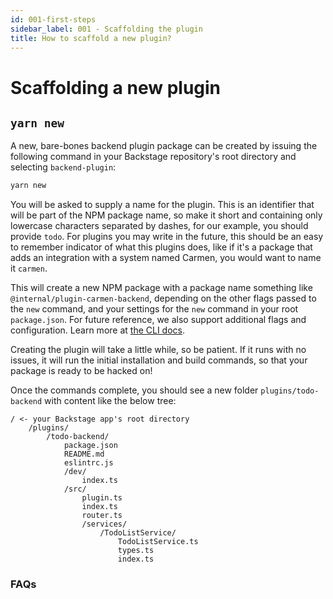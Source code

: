 ```yaml
---
id: 001-first-steps
sidebar_label: 001 - Scaffolding the plugin
title: How to scaffold a new plugin?
---
```


# Scaffolding a new plugin

<!-- Talk through how to run the `backstage-cli create` command as well as what the output it creates is. This should touch on why we install this into `packages/backend`. -->

## `yarn new`

A new, bare-bones backend plugin package can be created by issuing the following
command in your Backstage repository's root directory and selecting `backend-plugin`:

```sh
yarn new
```

You will be asked to supply a name for the plugin. This is an identifier that
will be part of the NPM package name, so make it short and containing only
lowercase characters separated by dashes, for our example, you should provide `todo`. For plugins you may write in the future, this should be an easy to remember indicator of what this plugins does, like if it's a
package that adds an integration with a system named Carmen, you would want to name it `carmen`.

This will create a new NPM package with a package name something like `@internal/plugin-carmen-backend`, depending on the other flags passed to the `new` command, and your settings for the `new` command in your root `package.json`. For future reference, we also support additional flags and configuration. Learn more at [the CLI docs](../../../tooling/cli/03-commands.md#new).

Creating the plugin will take a little while, so be patient. If it runs with no issues, it will run the initial installation and build commands, so that your package is ready to be hacked on!

Once the commands complete, you should see a new folder `plugins/todo-backend` with content like the below tree:

```
/ <- your Backstage app's root directory
    /plugins/
        /todo-backend/
            package.json
            README.md
            eslintrc.js
            /dev/
                index.ts
            /src/
                plugin.ts
                index.ts
                router.ts
                /services/
                    /TodoListService/
                        TodoListService.ts
                        types.ts
                        index.ts
```

<!-- TODO: describe each of the above files -->

### FAQs

<!-- List of commonly occurring problems during install -->
